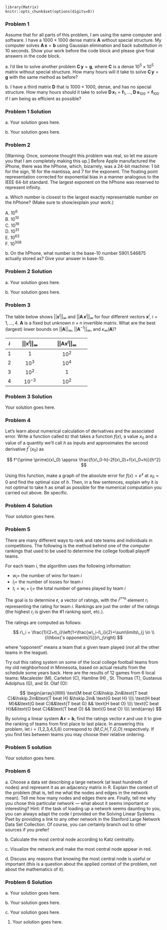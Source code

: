     library(Matrix)
    knitr::opts_chunk$set(options(digits=8))

### Problem 1

Assume that for all parts of this problem, I am using the same computer
and software. I have a 1000 × 1000 dense matrix **A** without special
structure. My computer solves **A** **x** = **b** using Gaussian
elimination and back substitution in 10 seconds. Show your work before
the code block and please give final answers in the code block.

a\. I’d like to solve another problem **C** **y** = **g**, where **C**
is a dense 10<sup>5</sup> × 10<sup>5</sup> matrix without special
structure. How many hours will it take to solve **C** **y** = **g** with
the same method as before?

b\. I have a third matrix **D** that is 1000 × 1000, dense, and has no
special structure. How many hours should it take to solve
**D** **x**<sub>1</sub> = **f**<sub>1</sub>, …, **D** **x**<sub>100</sub> = **f**<sub>100</sub>
if I am being as efficient as possible?

### Problem 1 Solution

a\. Your solution goes here.

b\. Your solution goes here.

### Problem 2

\[Warning: Once, someone thought this problem was real, so let me assure
you that I am completely making this up.\] Before Apple manufactured the
iPhone, there was the hPhone, which, bizarrely, was a 24-bit machine: 1
bit for the sign, 16 for the mantissa, and 7 for the exponent. The
floating point representation corrected for exponential bias in a manner
analogous to the IEEE 64-bit standard. The largest exponent on the
hPhone was reserved to represent infinity.

a\. Which number is closest to the largest exactly representable number
on the hPhone? (Make sure to show/explain your work.)

A. 10<sup>6</sup>  
B. 10<sup>10</sup>  
C. 10<sup>19</sup>  
D. 10<sup>31</sup>  
E. 10<sup>63</sup>  
F. 10<sup>308</sup>

b\. On the hPhone, what number is the base-10 number 5901.546875
actually stored as? Give your answer in base-10.

### Problem 2 Solution

a\. Your solution goes here.

b\. Your solution goes here.

### Problem 3

The table below shows ||**x**<sup>*i*</sup>||<sub>∞</sub> and
||**A** **x**<sup>*i*</sup>||<sub>∞</sub> for four different vectors
**x**<sup>*i*</sup>, *i* = 1, …, 4. **A** is a fixed but unknown
*n* × *n* invertible matrix. What are the best (largest) lower bounds on
||**A**||<sub>∞</sub>, ||**A**<sup>−1</sup>||<sub>∞</sub>, and
*κ*<sub>∞</sub>(**A**)?

<table>
<colgroup>
<col style="width: 10%" />
<col style="width: 40%" />
<col style="width: 50%" />
</colgroup>
<thead>
<tr class="header">
<th style="text-align: center;"><span
class="math inline"><em>i</em></span></th>
<th style="text-align: center;"><span
class="math inline">||<strong>x</strong><sup><em>i</em></sup>||<sub>∞</sub></span></th>
<th style="text-align: center;"><span
class="math inline">||<strong>A</strong><strong>x</strong><sup><em>i</em></sup>||<sub>∞</sub></span></th>
</tr>
</thead>
<tbody>
<tr class="odd">
<td style="text-align: center;"><span class="math inline">1</span></td>
<td style="text-align: center;"><span class="math inline">1</span></td>
<td style="text-align: center;"><span
class="math inline">10<sup>2</sup></span></td>
</tr>
<tr class="even">
<td style="text-align: center;"><span class="math inline">2</span></td>
<td style="text-align: center;"><span
class="math inline">10<sup>3</sup></span></td>
<td style="text-align: center;"><span
class="math inline">10<sup>4</sup></span></td>
</tr>
<tr class="odd">
<td style="text-align: center;"><span class="math inline">3</span></td>
<td style="text-align: center;"><span
class="math inline">10<sup>2</sup></span></td>
<td style="text-align: center;"><span class="math inline">1</span></td>
</tr>
<tr class="even">
<td style="text-align: center;"><span class="math inline">4</span></td>
<td style="text-align: center;"><span
class="math inline">10<sup>−3</sup></span></td>
<td style="text-align: center;"><span
class="math inline">10<sup>2</sup></span></td>
</tr>
</tbody>
</table>

### Problem 3 Solution

Your solution goes here.

### Problem 4

Let’s learn about numerical calculation of derivatives and the
associated error. Write a function called `D2` that takes a function
*f*(*x*), a value *x*<sub>0</sub> and a value of a quantity we’ll call
*h* as inputs and approximates the second derivative
*f*<sup>′′</sup>(*x*<sub>0</sub>) as

$$
f^{\prime \prime}(x\_0) \approx \frac{f(x\_0-h)-2f(x\_0)+f(x\_0+h)}{h^2}
$$

Using this function, make a graph of the absolute error for
*f*(*x*) = *e*<sup>*x*</sup> at *x*<sub>0</sub> = 0 and find the optimal
size of *h*. Then, in a few sentences, explain why it is not optimal to
take *h* as small as possible for the numerical computation you carried
out above. Be specific.

### Problem 4 Solution

Your solution goes here.

### Problem 5

There are many different ways to rank and rate teams and individuals in
competitions. The following is the method behind one of the computer
rankings that used to be used to determine the college football playoff
teams.

For each team *i*, the algorithm uses the following information:

-   *w*<sub>*i*</sub>= the number of wins for team *i*
-   *l*<sub>*i*</sub>= the number of losses for team *i*
-   *t*<sub>*i*</sub> = *w*<sub>*i*</sub> + *l*<sub>*i*</sub>= the total
    number of games played by team *i*

The goal is to determine **r**, a vector of ratings, with the
*i*<sup>*t**h*</sup> element *r*<sub>*i*</sub> representing the rating
for team *i*. Rankings are just the order of the ratings (the highest
*r*<sub>*i*</sub> is given the \#1 ranking spot, etc.).

The ratings are computed as follows:

$$
r\_i = \frac{1}{2+t\_i}\left(1+\frac{w\_i-l\_i}{2}+\sum\limits\_{j \in \\{i\hbox{'s opponents}\\}}r\_j\right)
$$

where “opponent” means a team that a given team played (*not* all the
other teams in the league).

Try out this rating system on some of the local college football teams
from my old neighborhood in Minnesota, based on actual results from the
schedule some years back. Here are the results of 12 games from 6 local
teams: Macalester (M), Carleton (C), Hamline (H) , St. Thomas (T),
Gustavus Adolphus (G), and St. Olaf (O):

$$
\begin{array}{lllllll}
\text{M beat C}&\hskip.2in&\text{T beat C}&\hskip.2in&\text{T beat H} &\hskip.2in& \text{G beat H} \\\\
\text{H beat M}&&\text{G beat C}&&\text{T beat G} && \text{H beat O} \\\\
\text{C beat H}&&\text{O beat C}&&\text{T beat O} && \text{G beat O} \\\\
\end{array}
$$

By solving a linear system **A** **r** = **b**, find the ratings vector
**r** and use it to give the ranking of teams from first place to last
place. In answering this problem, let *i* = (1,2,3,4,5,6) correspond to
(*M*,*C*,*H*,*T*,*G*,*O*) respectively. If you find ties between teams
you may choose their relative ordering.

### Problem 5 solution

Your solution goes here.

### Problem 6

a\. Choose a data set describing a large network (at least hundreds of
nodes) and represent it as an adjacency matrix in R. Explain the context
of the problem (that is, tell me what the nodes and edges in the network
mean). Tell me how many nodes and edges there are. Finally, tell me why
you chose this particular network — what about it seems important or
interesting? Hint: if the task of loading up a network seems daunting to
you, you can always adapt the code I provided on the Solving Linear
Systems Pset by providing a link to any other network in the Stanford
Large Network Data Set Collection. Of course, you can certainly branch
out to other sources if you prefer!

b\. Calculate the most central node according to Katz centrality.

c\. Visualize the network and make the most central node appear in red.

d\. Discuss any reasons that knowing the most central node is useful or
important (this is a question about the applied context of the problem,
not about the mathematics of it).

### Problem 6 Solution

a\. Your solution goes here.

b\. Your solution goes here.

c\. Your solution goes here.

1.  Your solution goes here.
